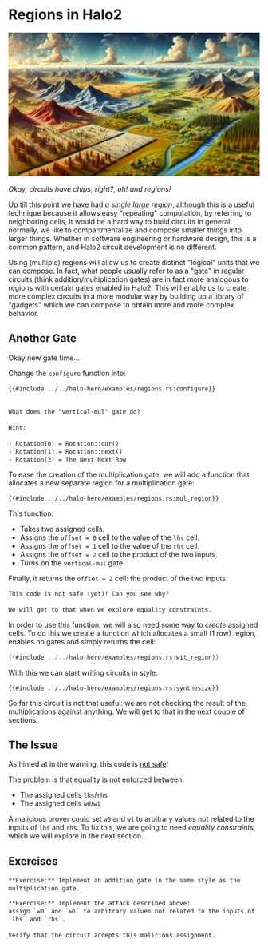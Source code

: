 # Regions in Halo2

![](./top.webp)

*Okay, circuits have chips, right?, oh! and regions!*

Up till this point we have had *a single large region*,
although this is a useful technique because it allows easy "repeating" computation, by referring to neighboring cells,
it would be a hard way to build circuits in general:
normally, we like to compartmentalize and compose smaller things into larger things.
Whether in software engineering or hardware design, this is a common pattern,
and Halo2 circuit development is no different.

Using (multiple) regions will allow us to create distinct "logical" units that we can compose.
In fact, what people usually refer to as a "gate" in regular circuits (think addition/multiplication gates)
are in fact more analogous to regions with certain gates enabled in Halo2.
This will enable us to create more complex circuits in a more modular way by building up a library of "gadgets" which we can compose to obtain more and more complex behavior.

## Another Gate

Okay new gate time...

Change the `configure` function into:

```rust,no_run,noplaypen
{{#include ../../halo-hero/examples/regions.rs:configure}}
```

```admonish question title="Stop-and-Think"

What does the "vertical-mul" gate do?

Hint:

- Rotation(0) = Rotation::cur()
- Rotation(1) = Rotation::next()
- Rotation(2) = The Next Next Row
```

To ease the creation of the multiplication gate, we will add a function that allocates a new separate region for a multiplication gate:

```rust,no_run,noplaypen
{{#include ../../halo-hero/examples/regions.rs:mul_region}}
```

This function:

- Takes two assigned cells.
- Assigns the `offset = 0` cell to the value of the `lhs` cell.
- Assigns the `offset = 1` cell to the value of the `rhs` cell.
- Assigns the `offset = 2` cell to the product of the two inputs.
- Turns on the `vertical-mul` gate.

Finally, it returns the `offset = 2` cell: the product of the two inputs.

```admonish warning
This code is not safe (yet)! Can you see why?

We will get to that when we explore equality constraints.
```


In order to use this function, we will also need some way to *create* assigned cells.
To do this we create a function which allocates a small (1 row) region, enables no gates and simply returns the cell:

```rust
{{#include ../../halo-hero/examples/regions.rs:wit_region}}
```

With this we can start writing circuits in style:

```rust,no_run,noplaypen
{{#include ../../halo-hero/examples/regions.rs:synthesize}}
```

So far this circuit is not that useful: we are not checking the result of the multiplications against anything.
We will get to that in the next couple of sections.

## The Issue

As hinted at in the warning, this code is <u>not safe</u>!

The problem is that equality is not enforced between:

- The assigned cells
`lhs`/`rhs`
- The assigned cells `w0`/`w1`

A malicious prover could set `w0` and `w1` to arbitrary values
not related to the inputs of `lhs` and `rhs`.
To fix this, we are going to need *equality constraints*, which we will explore in the next section.

## Exercises

```admonish exercise
**Exercise:** Implement an addition gate in the same style as the multiplication gate.
```

```admonish exercise
**Exercise:** Implement the attack described above:
assign `w0` and `w1` to arbitrary values not related to the inputs of `lhs` and `rhs`.

Verify that the circuit accepts this malicious assignment.
```
